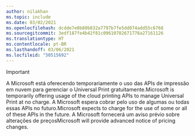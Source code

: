 ```yaml
---
author: nilakhan
ms.topic: include
ms.date: 03/02/2021
ms.openlocfilehash: dcdde7e0b80b832a7797b7fe5dd074add55c6768
ms.sourcegitcommit: 3edf187fe4b42f81c09610782671776a27161126
ms.translationtype: HT
ms.contentlocale: pt-BR
ms.lasthandoff: 03/06/2021
ms.locfileid: "50515692"
---
```

<!-- markdownlint-disable MD041-->

> [!IMPORTANT]
> <span data-ttu-id="00c6d-101">A Microsoft está oferecendo temporariamente o uso das APIs de impressão em nuvem para gerenciar o Universal Print gratuitamente.</span><span class="sxs-lookup"><span data-stu-id="00c6d-101">Microsoft is temporarily offering usage of the cloud printing APIs to manage Universal Print at no charge.</span></span> <span data-ttu-id="00c6d-102">A Microsoft espera cobrar pelo uso de algumas ou todas essas APIs no futuro.</span><span class="sxs-lookup"><span data-stu-id="00c6d-102">Microsoft expects to charge for the use of some or all of these APIs in the future.</span></span> <span data-ttu-id="00c6d-103">A Microsoft fornecerá um aviso prévio sobre alterações de preços</span><span class="sxs-lookup"><span data-stu-id="00c6d-103">Microsoft will provide advanced notice of pricing changes.</span></span>